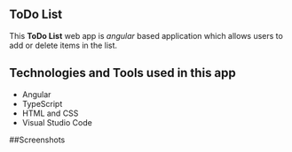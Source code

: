 ## ToDo List
This **ToDo List** web app is _angular_ based application which allows users to add or delete items in the list.

## Technologies and Tools used in this app
- Angular
- TypeScript
- HTML and CSS
- Visual Studio Code

##Screenshots


